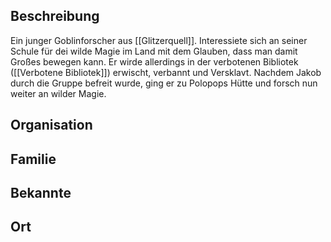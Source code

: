 ## Beschreibung
Ein junger Goblinforscher aus [[Glitzerquell]]. Interessiete sich an seiner Schule für dei wilde Magie im Land mit dem Glauben, dass man damit Großes bewegen kann. Er wirde allerdings in der verbotenen Bibliotek ([[Verbotene Bibliotek]]) erwischt, verbannt und Versklavt. Nachdem Jakob durch die Gruppe befreit wurde, ging er zu Polopops Hütte und forsch nun weiter an wilder Magie.

## Organisation


## Familie


## Bekannte


## Ort
